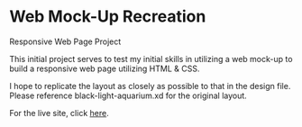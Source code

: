 # Web Mock-Up Recreation
Responsive Web Page Project

This initial project serves to test my initial skills in utilizing a web mock-up to build a responsive web page utilizing HTML & CSS.

I hope to replicate the layout as closely as possible to that in the design file. Please reference black-light-aquarium.xd for the original layout.

For the live site, click [here](https://caioingber.github.io).
